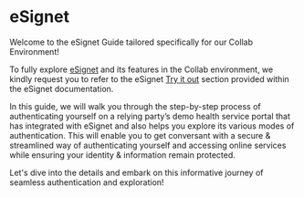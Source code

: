 # eSignet

Welcome to the eSignet Guide tailored specifically for our Collab Environment!

To fully explore [eSignet](https://docs.esignet.io/) and its features in the Collab environment, we kindly request you to refer to the eSignet [Try it out](https://docs.esignet.io/try-it-out) section provided within the eSignet documentation.

In this guide, we will walk you through the step-by-step process of authenticating yourself on a relying party’s demo health service portal that has integrated with eSignet and also helps you explore its various modes of authentication. This will enable you to get conversant with a secure & streamlined way of authenticating yourself and accessing online services while ensuring your identity & information remain protected.

Let's dive into the details and embark on this informative journey of seamless authentication and exploration!
